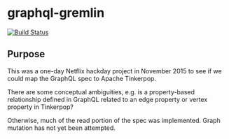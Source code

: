 # graphql-gremlin

[![Build Status](https://travis-ci.org/jkschneider/graphql-gremlin.svg?branch=master)](https://travis-ci.org/jkschneider/graphql-gremlin)

## Purpose

This was a one-day Netflix hackday project in November 2015 to see if we could map the GraphQL spec to Apache Tinkerpop.

There are some conceptual ambiguities, e.g. is a property-based relationship defined in GraphQL related to an edge property or vertex property in Tinkerpop?

Otherwise, much of the read portion of the spec was implemented. Graph mutation has not yet been attempted.
